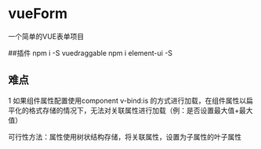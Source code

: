 # vueForm
一个简单的VUE表单项目

##插件
npm i -S vuedraggable
npm i element-ui -S

## 难点
1 如果组件属性配置使用component v-bind:is 的方式进行加载，在组件属性以扁平化的格式存储的情况下，无法对关联属性进行加载（例：是否设置最大值+最大值）

可行性方法：属性使用树状结构存储，将关联属性，设置为子属性的叶子属性
